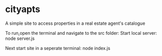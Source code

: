 # cityapts

A simple site to access properties in a real estate agent's catalogue

To run,open the terminal and navigate to the src folder:
Start local server: node server.js

Next start site in a seperate terminal: node index.js

